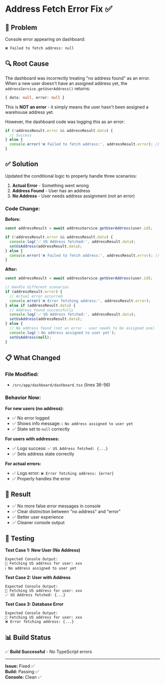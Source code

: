 # Address Fetch Error Fix ✅

## 🐛 Problem

Console error appearing on dashboard:
```
❌ Failed to fetch address: null
```

## 🔍 Root Cause

The dashboard was incorrectly treating "no address found" as an error. When a new user doesn't have an assigned address yet, the `addressService.getUserAddress()` returns:
```typescript
{ data: null, error: null }
```

This is **NOT an error** - it simply means the user hasn't been assigned a warehouse address yet.

However, the dashboard code was logging this as an error:
```typescript
if (!addressResult.error && addressResult.data) {
  // Success
} else {
  console.error('❌ Failed to fetch address:', addressResult.error); // ❌ WRONG
}
```

## ✅ Solution

Updated the conditional logic to properly handle three scenarios:

1. **Actual Error** - Something went wrong
2. **Address Found** - User has an address
3. **No Address** - User needs address assignment (not an error)

### **Code Change:**

**Before:**
```typescript
const addressResult = await addressService.getUserAddress(user.id);

if (!addressResult.error && addressResult.data) {
  console.log('✅ US Address fetched:', addressResult.data);
  setUsAddress(addressResult.data);
} else {
  console.error('❌ Failed to fetch address:', addressResult.error); // Logs null
}
```

**After:**
```typescript
const addressResult = await addressService.getUserAddress(user.id);

// Handle different scenarios
if (addressResult.error) {
  // Actual error occurred
  console.error('❌ Error fetching address:', addressResult.error);
} else if (addressResult.data) {
  // Address found successfully
  console.log('✅ US Address fetched:', addressResult.data);
  setUsAddress(addressResult.data);
} else {
  // No address found (not an error - user needs to be assigned one)
  console.log('ℹ️ No address assigned to user yet');
  setUsAddress(null);
}
```

## 📋 What Changed

### **File Modified:**
- `/src/app/dashboard/dashboard.tsx` (lines 36-56)

### **Behavior Now:**

**For new users (no address):**
- ✅ No error logged
- ✅ Shows info message: `ℹ️ No address assigned to user yet`
- ✅ State set to `null` correctly

**For users with addresses:**
- ✅ Logs success: `✅ US Address fetched: {...}`
- ✅ Sets address state correctly

**For actual errors:**
- ✅ Logs error: `❌ Error fetching address: {error}`
- ✅ Properly handles the error

## 🎯 Result

- ✅ No more false error messages in console
- ✅ Clear distinction between "no address" and "error"
- ✅ Better user experience
- ✅ Cleaner console output

## 🧪 Testing

**Test Case 1: New User (No Address)**
```
Expected Console Output:
📍 Fetching US address for user: xxx
ℹ️ No address assigned to user yet
```

**Test Case 2: User with Address**
```
Expected Console Output:
📍 Fetching US address for user: xxx
✅ US Address fetched: {...}
```

**Test Case 3: Database Error**
```
Expected Console Output:
📍 Fetching US address for user: xxx
❌ Error fetching address: {...}
```

## 📊 Build Status

✅ **Build Successful** - No TypeScript errors

---

**Issue:** Fixed ✅  
**Build:** Passing ✅  
**Console:** Clean ✅
